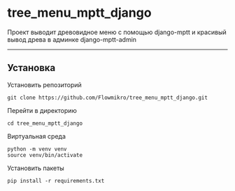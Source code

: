 # tree_menu_mptt_django
Проект выводит древовидное меню с помощью django-mptt и красивый вывод древа в админке django-mptt-admin
___
## Установка
Установить репозиторий
```
git clone https://github.com/Flowmikro/tree_menu_mptt_django.git
```
Перейти в директорию
```
cd tree_menu_mptt_django
```
Виртуальная среда
```
python -m venv venv
source venv/bin/activate
```
Установить пакеты
```
pip install -r requirements.txt
```
